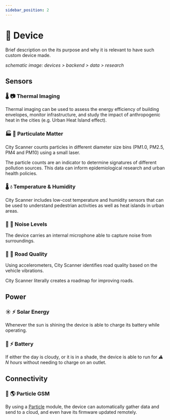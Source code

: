 ```yaml
---
sidebar_position: 2
---
```


# 🧭 Device

<!-- 🕹️ -->

Brief description on the its purpose and why it is relevant to have such custom device made.

_schematic image: devices > backend > data > research_

## Sensors

### 🌡️ 📷 Thermal Imaging

<!-- ![Thermal Imaging](@site/static/files/device/thermal.svg) -->

Thermal imaging can be used to assess the energy efficiency of building envelopes, monitor infrastructure, and study the impact of anthropogenic heat in the cities (e.g. Urban Heat Island effect).

### 🏭 💨 Particulate Matter

<!-- ![Particulate Matter](@site/static/files/device/particulate.svg) -->

City Scanner counts particles in different diameter size bins (PM1.0, PM2.5, PM4 and PM10) using a small laser.

The particle counts are an indicator to determine signatures of different pollution sources. This data can inform epidemiological research and urban health policies.

### 🌡️ 💧 Temperature & Humidity

<!-- ![Temperature & Humidity](@site/static/files/device/temperature.svg) -->

City Scanner includes low-cost temperature and humidity sensors that can be used to understand pedestrian activities as well as heat islands in urban areas.


### 🚥 🎤 Noise Levels

The device carries an internal microphone able to capture noise from surroundings.


### 🚗 🚎 Road Quality

<!-- ![Road Quality](@site/static/files/device/road.svg) -->

Using accelerometers, City Scanner identifies road quality based on the vehicle vibrations.

City Scanner literally creates a roadmap for improving roads.

## Power

### ☀️ ⚡️ Solar Energy

Whenever the sun is shining the device is able to charge its battery while operating. 

### 🔋 ⚡️ Battery

If either the day is cloudy, or it is in a shade, the device is able to run for *⚠️ N hours* without needing to charge on an outlet.

## Connectivity

### 📡 🌎 Particle GSM

By using a [Particle](https://www.particle.io/) module, the device can automatically gather data and send to a cloud, and even have its firmware updated remotely. 
